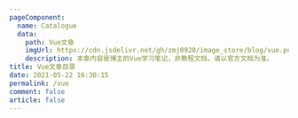```yaml
---
pageComponent:
  name: Catalogue
  data:
    path: Vue文章
    imgUrl: https://cdn.jsdelivr.net/gh/zmj0920/image_store/blog/vue.png
    description: 本章内容是博主的Vue学习笔记，非教程文档，请以官方文档为准。
title: Vue文章目录
date: 2021-05-22 16:30:15
permalink: /vue
comment: false
article: false
---
```

